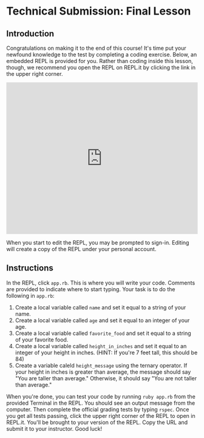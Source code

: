 # Technical Submission: Final Lesson

## Introduction

Congratulations on making it to the end of this course! It's time put your newfound knowledge to the test by completing a coding exercise. Below, an embedded REPL is provided for you. Rather than coding inside this lesson, though, we recommend you open the REPL on REPL.it by clicking the link in the upper right corner.

<iframe height="400px" width="100%" src="https://repl.it/@MaxwellBenton2/yale-web-development-bootcamp-2020-technical-submission?lite=true" scrolling="no" frameborder="no" allowtransparency="true" allowfullscreen="true" sandbox="allow-forms allow-pointer-lock allow-popups allow-same-origin allow-scripts allow-modals"></iframe>

When you start to edit the REPL, you may be prompted to sign-in. Editing will create a copy of the REPL under your personal account.

## Instructions

In the REPL, click `app.rb`. This is where you will write your code. Comments are provided to indicate where to start typing. Your task
is to do the following in `app.rb`:

1. Create a local variable called `name` and set it equal to a string of your name.
2. Create a local variable called `age` and set it equal to an integer of your age.
3. Create a local variable called `favorite_food` and set it equal to a string of your favorite food.
4. Create a local variable called `height_in_inches` and set it equal to an integer of your height in inches. (HINT: If you're 7 feet tall, this should be 84)
5. Create a variable caleld `height_message` using the ternary operator. If your height in inches is greater than average, the message should say "You are taller than average." Otherwise, it should say "You are not taller than average."

When you're done, you can test your code by running `ruby app.rb` from the provided Terminal in the REPL. You should see an output message from the computer. Then complete the official grading tests by typing `rspec`. Once you get all tests passing, click the upper right corner of the REPL to open in REPL.it. You'll be brought to your version of the REPL. Copy the URL and submit it to your instructor. Good luck!
